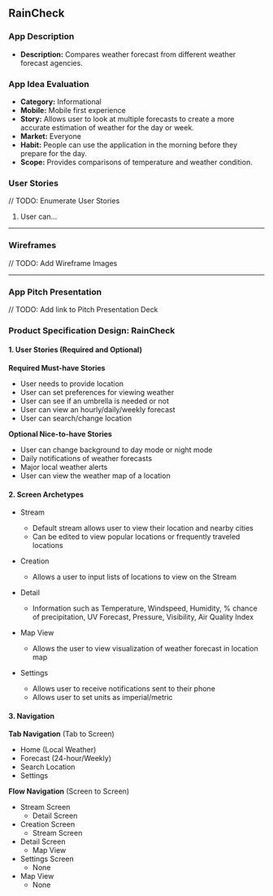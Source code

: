 ## RainCheck

### App Description
- **Description:** Compares weather forecast from different weather forecast agencies.

### App Idea Evaluation
- **Category:** Informational
- **Mobile:** Mobile first experience
- **Story:** Allows user to look at multiple forecasts to create a more accurate estimation of weather for the day or week.
- **Market:** Everyone
- **Habit:** People can use the application in the morning before they prepare for the day.
- **Scope:** Provides comparisons of temperature and weather condition.

### User Stories
// TODO: Enumerate User Stories
1. User can...

---

### Wireframes
// TODO: Add Wireframe Images

---

### App Pitch Presentation
// TODO: Add link to Pitch Presentation Deck


### Product Specification Design: RainCheck

#### 1. User Stories (Required and Optional)

**Required Must-have Stories**

 * User needs to provide location
 * User can set preferences for viewing weather
 * User can see if an umbrella is needed or not
 * User can view an hourly/daily/weekly forecast
 * User can search/change location

**Optional Nice-to-have Stories**

 * User can change background to day mode or night mode
 * Daily notifications of weather forecasts
 * Major local weather alerts
 * User can view the weather map of a location

#### 2. Screen Archetypes

 * Stream
    * Default stream allows user to view their location and nearby cities
    * Can be edited to view popular locations or frequently traveled locations
 * Creation
    * Allows a user to input lists of locations to view on the Stream 
 * Detail
    * Information such as Temperature, Windspeed, Humidity, % chance of precipitation, UV Forecast, Pressure, Visibility, Air Quality Index

 * Map View
     * Allows the user to view visualization of weather forecast in location map
 * Settings
    * Allows user to receive notifications sent to their phone 
    * Allows user to set units as imperial/metric

#### 3. Navigation

**Tab Navigation** (Tab to Screen)

 * Home (Local Weather)
 * Forecast (24-hour/Weekly)
 * Search Location
 * Settings

**Flow Navigation** (Screen to Screen)

 * Stream Screen
     * Detail Screen
 * Creation Screen
     * Stream Screen
 * Detail Screen
     * Map View
 * Settings Screen
     * None
 * Map View
     * None
